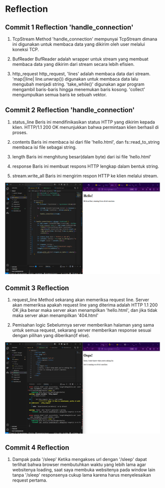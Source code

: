 # Reflection

## Commit 1 Reflection 'handle_connection'

1. TcpStream
Method 'handle_connection' mempunyai TcpStream dimana ini digunakan untuk membaca data yang dikirim oleh user melalui koneksi TCP.

2. BufReader
BufReader adalah wrapper untuk stream yang membuat membaca data yang dikirim dari stream secara lebih efisien.

3. http_request
http_request, 'lines' adalah membaca data dari stream. 'map(|line| line.unwrap()) digunakan untuk membaca data lalu mengubah menjadi string. 'take_while()' digunakan agar program mengambil baris-baris hingga menemukan baris kosong. 'collect' mengumpulkan semua baris ke sebuah vektor. 

## Commit 2 Reflection 'handle_connection'

1. status_line
Beris ini mendifinikasikan status HTTP yang dikirim kepada klien. HTTP/1.1 200 OK menunjukkan bahwa permintaan klien berhasil di proses.

2. contents
Baris ini membaca isi dari file 'hello.html', dan fs::read_to_string membaca isi file sebagai string.

3. length
Baris ini menghitung besar(dalam byte) dari isi file 'hello.html'

4. response
Baris ini membuat respons HTTP lengkap dalam bentuk string. 

5. stream.write_all
Baris ini mengirim respon HTTP ke klien melalui stream.

![Commit 2 screen capture](/assets/images/commit2.png)

## Commit 3 Reflection 

1. request_line
Method sekarang akan memeriksa request line. Server akan memeriksa apakah request line yang diterima adalah HTTP 1.1 200 OK jika benar maka server akan menampilkan 'hello.html', dan jika tidak maka server akan menampilkan '404.html'

2. Pemisahan logic
Sebelumnya server memberikan halaman yang sama untuk semua request, sekarang server memberikan response sesuai dengan pilihan yang diberikan(if else). 

![Commit 3 screen capture](/assets/images/commit3.png)

## Commit 4 Reflection

1. Dampak pada '/sleep'
Ketika mengakses url dengan '/sleep' dapat terlihat bahwa browser membutuhkan waktu yang lebih lama agar websitenya loading, saat saya membuka websitenya pada window lain tanpa '/sleep' responsenya cukup lama karena harus menyelesaikan request pertama.

